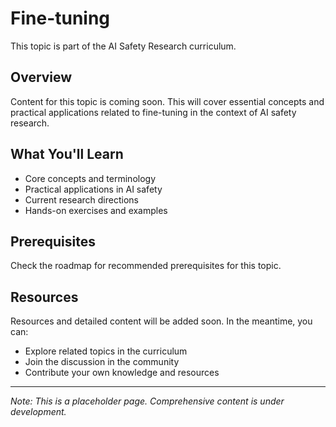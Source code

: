 # Fine-tuning

This topic is part of the AI Safety Research curriculum.

## Overview

Content for this topic is coming soon. This will cover essential concepts and practical applications related to fine-tuning in the context of AI safety research.

## What You'll Learn

- Core concepts and terminology
- Practical applications in AI safety
- Current research directions
- Hands-on exercises and examples

## Prerequisites

Check the roadmap for recommended prerequisites for this topic.

## Resources

Resources and detailed content will be added soon. In the meantime, you can:

- Explore related topics in the curriculum
- Join the discussion in the community
- Contribute your own knowledge and resources

---

*Note: This is a placeholder page. Comprehensive content is under development.*